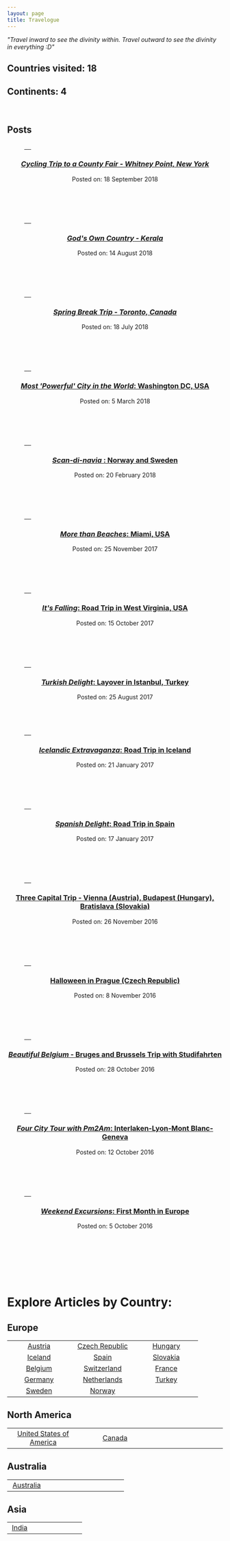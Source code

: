 ```yaml
---
layout: page
title: Travelogue
---
```

<i> "Travel inward to see the divinity within. Travel outward to see the divinity in everything :D" </i>


## Countries visited: 18
## Continents: 4
<br>

<!--
<div id="slider" >
<figure>
<a href="/travel/iceland"> <img src="/travel/best/1.jpg" alt> </a>
<a href="/travel/spain"> <img src="/travel/best/S (51).jpg" alt> </a>
<a href="/travel/wv"> <img src="/travel/best/32.jpg" alt> </a>
<a href="/travel/fl"> <img src="/travel/best/25.jpg" alt> </a>
<a href="/travel/iceland"> <img src="/travel/best/1.jpg" alt> </a>
</figure>
</div>

<br><br><br> -->

## Posts
<!-- <table>
<tr>
<td width = "100%">
<ul class="slides">
  <input type="radio" name="radio-btn" id="img-1" checked />
  <li class="slide-container">
    <div class="slide">
      <img src="/travel/namerica/usa/fl/24.jpg"  />
    </div>
    <div class="nav">
      <label for="img-5" class="prev">&#x2039;</label>
      <label for="img-2" class="next">&#x203a;</label>
    </div>
  </li>

  <input type="radio" name="radio-btn" id="img-2" />
  <li class="slide-container">
    <div class="slide">
      <img src="/travel/namerica/usa/fl/31.jpg" />
    </div>
    <div class="nav">
      <label for="img-1" class="prev">&#x2039;</label>
      <label for="img-3" class="next">&#x203a;</label>
    </div>
  </li>

  <input type="radio" name="radio-btn" id="img-3" />
  <li class="slide-container">
    <div class="slide">
      <img src="/travel/namerica/usa/fl/3.jpg" />
    </div>
    <div class="nav">
      <label for="img-2" class="prev">&#x2039;</label>
      <label for="img-4" class="next">&#x203a;</label>
    </div>
  </li>

  <input type="radio" name="radio-btn" id="img-4" />
  <li class="slide-container">
    <div class="slide">
      <img src="/travel/namerica/usa/fl/4.jpg" />
    </div>
    <div class="nav">
      <label for="img-3" class="prev">&#x2039;</label>
      <label for="img-5" class="next">&#x203a;</label>
    </div>
  </li>

  <input type="radio" name="radio-btn" id="img-5" />
  <li class="slide-container">
    <div class="slide">
      <img src="/travel/namerica/usa/fl/35.jpg" />
    </div>
    <div class="nav">
      <label for="img-4" class="prev">&#x2039;</label>
      <label for="img-1" class="next">&#x203a;</label>
    </div>
  </li>

  <li class="nav-dots">
    <label for="img-1" class="nav-dot" id="img-dot-1"></label>
    <label for="img-2" class="nav-dot" id="img-dot-2"></label>
    <label for="img-3" class="nav-dot" id="img-dot-3"></label>
    <label for="img-4" class="nav-dot" id="img-dot-4"></label>
    <label for="img-5" class="nav-dot" id="img-dot-5"></label>
  </li>
</ul>
</td>
</tr>
</table> -->

<!--                       CountyFair               -->
<div id="slider" >
<a href="/travel/countyfair">
<figure>
<img src="/travel/namerica/usa/county_fair/05.jpg" alt>
<img src="/travel/namerica/usa/county_fair/06.jpg" alt>
<img src="/travel/namerica/usa/county_fair/12.jpg" alt>
<img src="/travel/namerica/usa/county_fair/19.jpg" alt>
<img src="/travel/namerica/usa/county_fair/05.jpg" alt>
</figure>
</a>
<center>
<h3>
<a href="/travel/countyfair">
  <i> Cycling Trip to a County Fair - Whitney Point, New York </i>
</a>
</h3>
Posted on: 18 September 2018
</center>
</div>

<br><br><br>


<!--                       Kerala               -->
<div id="slider" >
<a href="/travel/kerala">
<figure>
<img src="/travel/asia/india/kerala/07.jpg" alt>
<img src="/travel/asia/india/kerala/06.jpg" alt>
<img src="/travel/asia/india/kerala/24.jpg" alt>
<img src="/travel/asia/india/kerala/52.jpg" alt>
<img src="/travel/asia/india/kerala/07.jpg" alt>
</figure>
</a>
<center>
<h3>
<a href="/travel/kerala">
  <i> God's Own Country - Kerala </i>
</a>
</h3>
Posted on: 14 August 2018
</center>
</div>

<br><br><br>



<!--                       Toronto               -->
<div id="slider" >
<a href="/travel/toronto">
<figure>
<img src="/travel/namerica/canada/toronto/05.jpg" alt>
<img src="/travel/namerica/canada/toronto/12.jpg" alt>
<img src="/travel/namerica/canada/toronto/16.jpg" alt>
<img src="/travel/namerica/canada/toronto/20.jpg" alt>
<img src="/travel/namerica/canada/toronto/05.jpg" alt>
</figure>
</a>
<center>
<h3>
<a href="/travel/toronto">
  <i> Spring Break Trip - Toronto, Canada</i>
</a>
</h3>
Posted on: 18 July 2018
</center>
</div>

<br><br><br>




<!--                       DC2018               -->
<div id="slider" >
<a href="/travel/dc18">
<figure>
<img src="/travel/namerica/usa/dc18/21.jpg" alt>
<img src="/travel/namerica/usa/dc18/08.jpg" alt>
<img src="/travel/namerica/usa/dc18/13.jpg" alt>
<img src="/travel/namerica/usa/dc18/01.jpg" alt>
<img src="/travel/namerica/usa/dc18/21.jpg" alt>
</figure>
</a>
<center>
<h3>
<a href="/travel/dc18">
  <i> Most 'Powerful' City in the World</i>: Washington DC, USA
</a>
</h3>
Posted on: 5 March 2018
</center>
</div>

<br><br><br>

<!--                       Scandinavia               -->
<div id="slider" >
<a href="/travel/sweden">
<figure>
<img src="/travel/europe/norway/14.jpg" alt>
<img src="/travel/europe/norway/22.jpg" alt>
<img src="/travel/europe/norway/53.jpg" alt>
<img src="/travel/europe/norway/04.jpg" alt>
<img src="/travel/europe/norway/14.jpg" alt>
</figure>
</a>
<center>
<h3>
<a href="/travel/sweden">
  <i> Scan-di-navia </i>: Norway and Sweden
</a>
</h3>
Posted on: 20 February 2018
</center>
</div>

<br><br><br>




<!--                       MIAMI               -->
<div id="slider" >
<a href="/travel/fl">
<figure>
<img src="/travel/namerica/usa/fl/24.jpg" alt>
<img src="/travel/namerica/usa/fl/31.jpg" alt>
<img src="/travel/namerica/usa/fl/4.jpg" alt>
<img src="/travel/namerica/usa/fl/3.jpg" alt>
<img src="/travel/namerica/usa/fl/24.jpg" alt>
</figure>
</a>
<center>
<h3>
<a href="/travel/fl">
  <i>More than Beaches</i>: Miami, USA
  </a>
</h3>
Posted on: 25 November 2017
</center>
</div>

<br><br><br>

<!--                       WEST VIRGINIA               -->
<div id="slider" >
<a href="/travel/wv">
<figure>
<img src="/travel/namerica/usa/wv/32.jpg" alt>
<img src="/travel/namerica/usa/wv/9.jpg" alt>
<img src="/travel/namerica/usa/wv/28.jpg" alt>
<img src="/travel/namerica/usa/wv/24.jpg" alt>
<img src="/travel/namerica/usa/wv/32.jpg" alt>
</figure>
</a>
<center>
<h3>
<a href="/travel/wv">
  <i>It's Falling</i>: Road Trip in West Virginia, USA
  </a>
</h3>
Posted on: 15 October 2017
</center>
</div>

<br><br><br>


<!--                       ISTANBUL        -->       

<div id="slider" >
<a href="/travel/istanbul">
<figure>
<img src="/travel/europe/istanbul/25.jpg" alt>
<img src="/travel/europe/istanbul/16.jpg" alt>
<img src="/travel/europe/istanbul/18.jpg" alt>
<img src="/travel/europe/istanbul/06.jpg" alt>
<img src="/travel/europe/istanbul/25.jpg" alt>
</figure>
</a>
</div>
<center>
<h3>
<a href="/travel/fl">
  <i>Turkish Delight</i>: Layover in Istanbul, Turkey
  </a>
</h3>
Posted on: 25 August 2017
</center>
<br><br><br>



  <!--                       ICELAND                -->
  <div id="slider" >
  <a href="/travel/iceland">
  <figure>
  <img src="/travel/europe/iceland/photos/9.jpg" alt>
  <img src="/travel/europe/iceland/photos/17.jpg" alt>
  <img src="/travel/europe/iceland/photos/29.jpg" alt>
  <img src="/travel/europe/iceland/photos/40.jpg" alt>
  <img src="/travel/europe/iceland/photos/9.jpg" alt>
  </figure>
  </a>
  <center>
  <h3>
  <a href="/travel/iceland">
    <i>Icelandic Extravaganza</i>: Road Trip in Iceland
    </a>
  </h3>
  Posted on: 21 January 2017
  </center>
  </div>

  <br><br><br>


  <!--                       SPAIN                -->
  <div id="slider" >
  <a href="/travel/spain">
  <figure>
  <img src="/travel/europe/spain/photos/S (52).jpg" alt>
  <img src="/travel/europe/spain/photos/S (62).jpg" alt>
  <img src="/travel/europe/spain/photos/S (46).jpg" alt>
  <img src="/travel/europe/spain/photos/S (66).jpg" alt>
  <img src="/travel/europe/spain/photos/S (52).jpg" alt>
  </figure>
  </a>
  <center>
  <h3>
  <a href="/travel/spain">
    <i>Spanish Delight</i>: Road Trip in Spain
    </a>
  </h3>
  Posted on: 17 January 2017
  </center>
  </div>

  <br><br><br>





<!-- ## Previous Articles
###  <a href="/travel/wv">  *Its Falling*: Road Trip in West Virginia, USA </a> Posted on: 15 October 2017
###  <a href="/travel/istanbul">  *Turkish Layover*: Three Magical Days in Istanbul, Turkey </a> Posted on: 20 August 2017
###  <a href="/travel/iceland">  *Icelandic Extravaganza*: Road Trip in Iceland </a> Posted on: 21 January 2017
###  <a href="/travel/spain">  *Spanish Delight*: Road Trip in Spain </a> Posted on: 17 January 2017 -->


<!-- <center>
<h2>
<a href="/travel/wv">  West Virginia, USA </a>
</h2>
Posted on: 15 October 2017
</center>
<table>
<tr>
<td width = "100%">
<ul class="slides">
  <input type="radio" name="radio-btn" id="img-1" checked />
  <li class="slide-container">
    <div class="slide">
      <img src="/travel/namerica/usa/wv/32.jpg"  />
    </div>
    <div class="nav">
      <label for="img-5" class="prev">&#x2039;</label>
      <label for="img-2" class="next">&#x203a;</label>
    </div>
  </li>

  <input type="radio" name="radio-btn" id="img-2" />
  <li class="slide-container">
    <div class="slide">
      <img src="/travel/namerica/usa/wv/10.jpg" />
    </div>
    <div class="nav">
      <label for="img-1" class="prev">&#x2039;</label>
      <label for="img-3" class="next">&#x203a;</label>
    </div>
  </li>

  <input type="radio" name="radio-btn" id="img-3" />
  <li class="slide-container">
    <div class="slide">
      <img src="/travel/namerica/usa/wv/24.jpg" />
    </div>
    <div class="nav">
      <label for="img-2" class="prev">&#x2039;</label>
      <label for="img-4" class="next">&#x203a;</label>
    </div>
  </li>

  <input type="radio" name="radio-btn" id="img-4" />
  <li class="slide-container">
    <div class="slide">
      <img src="/travel/namerica/usa/wv/28.jpg" />
    </div>
    <div class="nav">
      <label for="img-3" class="prev">&#x2039;</label>
      <label for="img-5" class="next">&#x203a;</label>
    </div>
  </li>

  <input type="radio" name="radio-btn" id="img-5" />
  <li class="slide-container">
    <div class="slide">
      <img src="/travel/namerica/usa/wv/9.jpg" />
    </div>
    <div class="nav">
      <label for="img-4" class="prev">&#x2039;</label>
      <label for="img-1" class="next">&#x203a;</label>
    </div>
  </li>

  <li class="nav-dots">
    <label for="img-1" class="nav-dot" id="img-dot-1"></label>
    <label for="img-2" class="nav-dot" id="img-dot-2"></label>
    <label for="img-3" class="nav-dot" id="img-dot-3"></label>
    <label for="img-4" class="nav-dot" id="img-dot-4"></label>
    <label for="img-5" class="nav-dot" id="img-dot-5"></label>
  </li>
</ul>
</td>
</tr>
</table>
<br><br> -->

<!--
<center>
<h2>
<a href="/travel/iceland">  Iceland </a>
</h2>
Posted on: 21st January 2017
</center>
<table>
<tr>
<td width = "100%">
<ul class="slides">
  <input type="radio" name="radio-btn" id="img-1" checked />
  <li class="slide-container">
    <div class="slide">
      <img src="/travel/europe/iceland/photos/9.jpg"  />
    </div>
    <div class="nav">
      <label for="img-5" class="prev">&#x2039;</label>
      <label for="img-2" class="next">&#x203a;</label>
    </div>
  </li>

  <input type="radio" name="radio-btn" id="img-2" />
  <li class="slide-container">
    <div class="slide">
      <img src="/travel/europe/iceland/photos/17.jpg" />
    </div>
    <div class="nav">
      <label for="img-1" class="prev">&#x2039;</label>
      <label for="img-3" class="next">&#x203a;</label>
    </div>
  </li>

  <input type="radio" name="radio-btn" id="img-3" />
  <li class="slide-container">
    <div class="slide">
      <img src="/travel/europe/iceland/photos/29.jpg" />
    </div>
    <div class="nav">
      <label for="img-2" class="prev">&#x2039;</label>
      <label for="img-4" class="next">&#x203a;</label>
    </div>
  </li>

  <input type="radio" name="radio-btn" id="img-4" />
  <li class="slide-container">
    <div class="slide">
      <img src="/travel/europe/iceland/photos/40.jpg" />
    </div>
    <div class="nav">
      <label for="img-3" class="prev">&#x2039;</label>
      <label for="img-5" class="next">&#x203a;</label>
    </div>
  </li>

  <input type="radio" name="radio-btn" id="img-5" />
  <li class="slide-container">
    <div class="slide">
      <img src="/travel/europe/iceland/photos/1.jpg" />
    </div>
    <div class="nav">
      <label for="img-4" class="prev">&#x2039;</label>
      <label for="img-1" class="next">&#x203a;</label>
    </div>
  </li>

  <li class="nav-dots">
    <label for="img-1" class="nav-dot" id="img-dot-1"></label>
    <label for="img-2" class="nav-dot" id="img-dot-2"></label>
    <label for="img-3" class="nav-dot" id="img-dot-3"></label>
    <label for="img-4" class="nav-dot" id="img-dot-4"></label>
    <label for="img-5" class="nav-dot" id="img-dot-5"></label>
  </li>
</ul>
</td>
</tr>
</table>
<br><br>
-->

<!--                       VBB                -->
<div id="slider" >
<a href="/travel/vienna">
<figure>
<img src="/travel/europe/vbb/03.jpg" alt>
<img src="/travel/europe/vbb/16.jpg" alt>
<img src="/travel/europe/vbb/19.jpg" alt>
<img src="/travel/europe/vbb/21.jpg" alt>
<img src="/travel/europe/vbb/03.jpg" alt>
</figure>
</a>
<center>
<h3>
<a href="/travel/vienna">
  Three Capital Trip - Vienna (Austria), Budapest (Hungary), Bratislava (Slovakia)
</a>
</h3>
Posted on: 26 November 2016
</center>
</div>

<br><br><br>


<!--                       Prague                -->
<div id="slider" >
<a href="/travel/prague">
<figure>
<img src="/travel/europe/czk/prague/19.jpg" alt>
<img src="/travel/europe/czk/prague/03.jpg" alt>
<img src="/travel/europe/czk/prague/12.jpg" alt>
<img src="/travel/europe/czk/prague/14.jpg" alt>
<img src="/travel/europe/czk/prague/19.jpg" alt>
</figure>
</a>
<center>
<h3>
<a href="/travel/prague">
  Halloween in Prague (Czech Republic)
  </a>
</h3>
Posted on: 8 November 2016
</center>
</div>

<br><br><br>



<!--                       Brussels-Bruges                -->
<div id="slider" >
<a href="/travel/bruges">
<figure>
<img src="/travel/europe/bb/09.jpg" alt>
<img src="/travel/europe/bb/06.jpg" alt>
<img src="/travel/europe/bb/17.jpg" alt>
<img src="/travel/europe/bb/05.jpg" alt>
<img src="/travel/europe/bb/09.jpg" alt>
</figure>
</a>
<center>
<h3>
<a href="/travel/bruges">
  <i>Beautiful Belgium</i> - Bruges and Brussels Trip with Studifahrten
  </a>
</h3>
Posted on: 28 October 2016
</center>
</div>

<br><br><br>


<!--                       ILMG                -->
<div id="slider" >
<a href="/travel/interlaken">
<figure>
<img src="/travel/europe/ilmg/24.jpg" alt>
<img src="/travel/europe/ilmg/03.jpg" alt>
<img src="/travel/europe/ilmg/14.jpg" alt>
<img src="/travel/europe/ilmg/29.jpg" alt>
<img src="/travel/europe/ilmg/24.jpg" alt>
</figure>
</a>
<center>
<h3>
<a href="/travel/interlaken">
  <i>Four City Tour with Pm2Am</i>: Interlaken-Lyon-Mont Blanc-Geneva
  </a>
</h3>
Posted on: 12 October 2016
</center>
</div>

<br><br><br>


<!--                       FME                -->
<div id="slider" >
<a href="/travel/drie">
<figure>
<img src="/travel/europe/fme/26.jpg" alt>
<img src="/travel/europe/fme/14.jpg" alt>
<img src="/travel/europe/fme/15.jpg" alt>
<img src="/travel/europe/fme/36.jpg" alt>
<img src="/travel/europe/fme/26.jpg" alt>
</figure>
</a>
<center>
<h3>
<a href="/travel/drie">
  <i>Weekend Excursions</i>: First Month in Europe
  </a>
</h3>
Posted on: 5 October 2016
</center>
</div>

<br><br><br>


<br> <br>



# Explore Articles by Country:

## Europe

<table>
<tr>
<td width="30%" align="center">
<a href="/travel/austria">Austria</a>
</td>

<td width="30%" align="center">
<a href="/travel/czk">Czech Republic</a>
</td>



<td width="30%" align="center">
<a href="/travel/hungary">Hungary</a>
</td>

</tr>
<tr>
<td width="30%" align="center">
<a href="/travel/iceland">Iceland</a>
</td>

<td width="30%" align="center">
<a href="/travel/spain"> Spain</a>

</td>

<td width="30%" align="center">
<a href="/travel/slovakia">Slovakia</a>

</td>


</tr>

<tr>
<td width="30%" align="center">
<a href="/travel/belgium"> Belgium </a>

</td>

<td width="30%" align="center">
<a href="/travel/switzerland">Switzerland </a>

</td>

<td width="30%" align="center">
<a href="/travel/france">France</a>

</td>
</tr>


<tr>
<td width="30%" align="center">
<a href="/travel/germany"> Germany</a>

</td>

<td width="30%" align="center">
<a href="/travel/netherlands">Netherlands</a>

</td>

<td width = "30%" align="center">
<a href="/travel/turkey">Turkey</a>
</td>

</tr>

<tr>
<td width="30%" align="center">
<a href="/travel/sweden"> Sweden </a>

</td>

<td width="30%" align="center">
<a href="/travel/norway">Norway</a>

</td>


</tr>


</table>

## North America
<table>
<tr>
<td width="30%" align="center">
<a href="/travel/usa"> United States of America</a>

</td>
<td width = "30%" align="center">
<a href="/travel/toronto"> Canada </a>
</td>
<td width = "30%">
</td>
</tr>
</table>

## Australia
<table>
<tr>
<td width="30%" align="center">
<a href="/travel/australia">Australia</a>

</td>
<td width = "30%">
</td>
<td width = "30%">
</td>
</tr>
</table>

## Asia
<table>
<tr>
<td width="30%" align="center">
<a href="/travel/india">India</a>

</td>
<td width = "30%">
</td>
<td width = "30%">
</td>
</tr>
</table>
